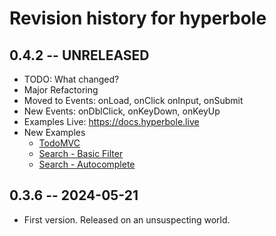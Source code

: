 # Revision history for hyperbole

## 0.4.2 -- UNRELEASED

* TODO: What changed?
* Major Refactoring
* Moved to Events: onLoad, onClick onInput, onSubmit
* New Events: onDblClick, onKeyDown, onKeyUp
* Examples Live: https://docs.hyperbole.live
* New Examples
  * [TodoMVC](https://docs.hyperbole.live/todos)
  * [Search - Basic Filter](https://docs.hyperbole.live/filter)
  * [Search - Autocomplete](https://docs.hyperbole.live/livesearch)

## 0.3.6 -- 2024-05-21

* First version. Released on an unsuspecting world.

